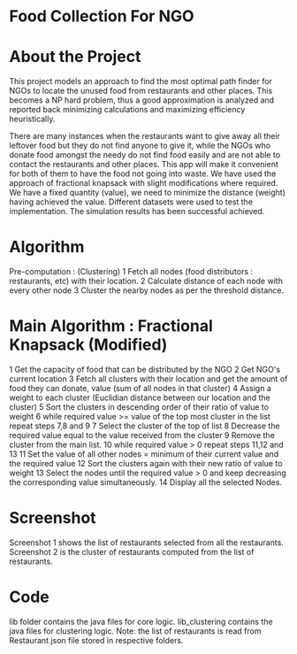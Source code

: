 # Food Collection For NGO

# About the Project
This project models an approach to find the most optimal path finder for NGOs to locate the unused food from restaurants and other places. This becomes a NP hard problem, thus a good approximation is analyzed and reported back minimizing calculations and maximizing efficiency heuristically.

There are many instances when the restaurants want to give away all their leftover food but they do not find anyone to give it, while the NGOs who donate food amongst the needy do not find food easily and are not able to contact the restaurants and other places. This app will make it convenient for both of them to have the food not going into waste.
We have used the approach of fractional knapsack with slight modifications where required. We have a fixed quantity (value), we need to minimize the distance (weight) having achieved the value. Different datasets were used to test the implementation. The simulation results has been successful achieved.

# Algorithm
Pre-computation : (Clustering)
1 Fetch all nodes (food distributors : restaurants, etc) with their location.
2 Calculate distance of each node with every other node
3 Cluster the nearby nodes as per the threshold distance.

# Main Algorithm : Fractional Knapsack (Modified)
1 Get the capacity of food that can be distributed by the NGO
2 Get NGO's current location
3 Fetch all clusters with their location and get the amount of food they can donate, value (sum of all nodes in that cluster)
4 Assign a weight to each cluster (Euclidian distance between our location and the cluster)
5 Sort the clusters in descending order of their ratio of value to weight
6 while required value >= value of the top most cluster in the list repeat steps 7,8 and 9
7 Select the cluster of the top of list
8 Decrease the required value equal to the value received from the cluster
9 Remove the cluster from the main list.
10 while required value > 0 repeat steps 11,12 and 13
11 Set the value of all other nodes = minimum of their current value and the required value
12 Sort the clusters again with their new ratio of value to weight
13 Select the nodes until the required value > 0 and keep decreasing the corresponding value simultaneously.
14 Display all the selected Nodes.

# Screenshot

Screenshot 1 shows the list of restaurants selected from all the restaurants.
Screenshot 2 is the cluster of restaurants computed from the list of restaurants.

# Code
lib folder contains the java files for core logic.
lib_clustering contains the java files for clustering logic.
Note: the list of restaurants is read from Restaurant.json file stored in respective folders.
